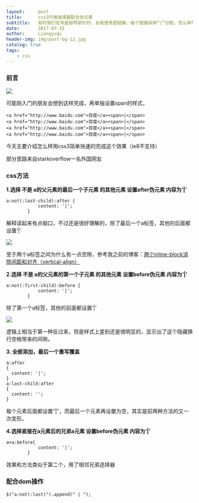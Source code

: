 ```yaml
---
layout:     post
title:      css3巧用选择器配合伪元素
subtitle:   有时我们在写底部导航栏时，会有很多超链接，每个链接间用“|”分割，怎么样写才是高效的
date:       2017-07-15
author:     Liangyuqi
header-img: img/post-bg-12.jpg
catalog: true
tags:
    - css
---
```

### 前言

![](http://images2017.cnblogs.com/blog/1017580/201710/1017580-20171025213531379-1302667587.png)

可能刚入门的朋友会想到这样完成，再单独设置span的样式，

	<a href="http://www.baidu.com">百度</a><span>|</span>
	<a href="http://www.baidu.com">百度</a><span>|</span>
	<a href="http://www.baidu.com">百度</a><span>|</span>
	<a href="http://www.baidu.com">百度</a><span>|</span>

今天主要介绍怎么样用css3简单快速的完成这个效果（ie8不支持）

部分思路来自starkoverflow一名外国网友

### css方法

**1.选择 不是 a的父元素的最后一个子元素 的其他元素 设置after伪元素 内容为‘|’**

	a:not(:last-child):after {
                content: '|';
            }
解释读起来有点拗口，不过还是很好理解的，除了最后一个a标签，其他的后面都设置‘|’

![](http://images2017.cnblogs.com/blog/1017580/201710/1017580-20171025220916082-119567826.png)

至于两个a标签之间为什么有一点空隙，参考我之前的博客：[两个inline-block消除间距和对齐（vertical-align）](http://lustforlife.cn/2017/09/05/css-%E4%B8%A4%E4%B8%AAinline-block%E6%B6%88%E9%99%A4%E9%97%B4%E8%B7%9D%E5%92%8C%E5%AF%B9%E9%BD%90-vertical-align/)

**2.选择 不是 a的父元素的第一个子元素 的其他元素 设置before伪元素 内容为‘|’**

	a:not(:first-child):before {
                content: '|';
            }
除了第一个a标签，其他的前面都设置‘|’

![](http://images2017.cnblogs.com/blog/1017580/201710/1017580-20171025220954363-868555110.png)

逻辑上相当于第一种反过来，但是样式上差别还是很明显的，显示出了这个隐藏换行空格带来的间隙。

**3. 全部添加，最后一个重写覆盖**

	a:after
	{
	  content: '|';
	}
	a:last-child:after
	{
	  content: '';
	}

每个元素后面都设置“|”，而最后一个元素再设置为空，其实是前两种方法的又一次变形。

**4.选择紧接在a元素后的兄弟a元素 设置before伪元素 内容为‘|’**

	a+a:before{
                content: '|';
            }
效果和方法类似于第二个，用了相邻兄弟选择器
 

### 配合dom操作
	
	$("a:not(:last)").append(" | ");



